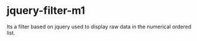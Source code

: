 # jquery-filter-m1
Its a filter based on jquery used to display raw data in the numerical ordered list. 
